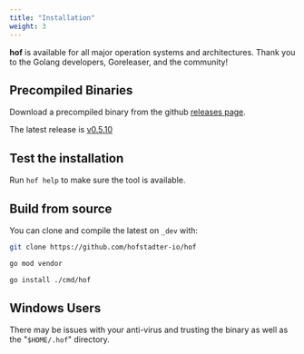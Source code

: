 ```yaml
---
title: "Installation"
weight: 3
---
```


__hof__ is available for all major operation systems
and architectures. Thank you to the Golang developers, Goreleaser, and the community!


## Precompiled Binaries

Download a precompiled binary from the github
[releases page](https://github.com/hofstadter-io/hof/releases).

The latest release is [v0.5.10](https://github.com/hofstadter-io/hof/releases/tag/v0.5.10)


## Test the installation

Run `hof help` to make sure the tool is available.


## Build from source

You can clone and compile the latest on `_dev` with:

```sh
git clone https://github.com/hofstadter-io/hof

go mod vendor

go install ./cmd/hof
```


## Windows Users

There may be issues with your anti-virus and
trusting the binary as well as the "`$HOME/.hof`" directory.

